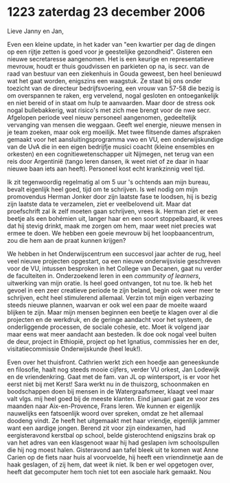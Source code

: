 # 1223 zaterdag 23 december 2006
Lieve Janny en Jan, 

Even een kleine update, in het kader van "een kwartier per dag de dingen op een rijtje zetten is goed voor je geestelijke gezondheid". Gisteren een nieuwe secretaresse aangenomen. Het is een keurige en representatieve mevrouw, houdt er thuis goudvissen en parkieten op na, is secr. van de raad van bestuur van een ziekenhuis in Gouda geweest, ben heel benieuwd wat het gaat worden, enigszins een waagstuk. Ze staat bij ons onder toezicht van de directeur bedrijfsvoering, een vrouw van 57-58 die bezig is om overspannen te raken, erg vervelend, nogal gesloten en ontoegankelijk en niet bereid of in staat om hulp te aanvaarden. Maar door de stress ook nogal bullebakkerig, wat risico's met zich mee brengt voor de nwe secr. Afgelopen periode veel nieuw personeel aangenomen, gedeeltelijk vervanging van mensen die weggaan. Geeft wel energie, nieuwe mensen in je team zoeken, maar ook erg moeilijk. Met twee flitsende dames afspraken gemaakt voor het aansluitingsprogramma vwo en VU, een onderwijskundige van de UvA die in een eigen bedrijfje musici coacht (kleine ensembles en orkesten) en een cognitiewetenschapper uit Nijmegen, net terug van een reis door Argentinië (tango leren dansen, ik weet niet of ze daar in haar nieuwe baan iets aan heeft). Personeel kost echt krankzinnig veel tijd. 

Ik zit tegenwoordig regelmatig al om 5 uur 's ochtends aan mijn bureau, bevalt eigenlijk heel goed, tijd om te schrijven. Is wel nodig om mijn promovendus Herman Jonker door zijn laatste fase te loodsen, hij is bezig zijn laatste data te verzamelen, ziet er veelbelovend uit. Maar dat proefschrift zal ik zelf moeten gaan schrijven, vrees ik. Herman ziet er een beetje als een bohémien uit, langer haar en een soort stoppelbaard, ik vrees dat hij stevig drinkt, maak me zorgen om hem, maar weet niet precies wat ermee te doen. We hebben een goeie mevrouw bij het loopbaancentrum, zou die hem aan de praat kunnen krijgen? 

We hebben in het Onderwijscentrum een succesvol jaar achter de rug, heel veel nieuwe projecten opgestart, oa een nieuwe onderwijsvisie geschreven voor de VU, intussen besproken in het College van Decanen, gaat nu verder de faculteiten in. Onderzoekend leren in een *community of learners*,  uitwerking van mijn oratie. Is heel goed ontvangen, tot nu toe. Ik heb het gevoel in een zeer creatieve periode te zijn beland, begin ook weer meer te schrijven, echt heel stimulerend allemaal. Verzin tot mijn eigen verbazing steeds nieuwe plannen, waarvan er ook wel een paar de moeite waard blijken te zijn. Maar mijn mensen beginnen een beetje te klagen over al die projecten en de werkdruk, en de geringe aandacht voor het systeem, de onderliggende processen, de sociale cohesie, etc. Moet ik volgend jaar maar eens wat meer aandacht aan besteden. Ik doe ook nogal veel buiten de deur, project in Ethiopië, project op het Ignatius, commissies her en der, visitatiecommissie Onderwijskunde (heel leuk!). 

Even over het thuisfront. Cathrien werkt zich een hoedje aan geneeskunde en filosofie, haalt nog steeds mooie cijfers, verder VU orkest, Jan Lodewijk en de vriendenkring. Gaat met de fam. van JL op wintersport, is er voor het eerst niet bij met Kerst! Sara werkt nu in de thuiszorg, schoonmaken en boodschappen doen bij mensen in de Watergraafsmeer, klaagt veel maar valt vlgs. mij heel goed bij de meeste klanten. Eind januari gaat ze voor zes maanden naar Aix-en-Provence, Frans leren. We kunnen er eigenlijk nauwelijks een fatsoenlijk woord over spreken, omdat ze het allemaal doodeng vindt. Ze heeft het uitgemaakt met haar vriendje, eigenlijk jammer want een aardige jongen. Berend zit voor zijn eindexamen, had eergisteravond kerstbal op school, belde gisterochtend enigszins brak op van het adres van een klasgenoot waar hij had geslapen ivm schoolspullen die hij nog moest halen. Gisteravond aan tafel bleek uit te komen wat Anne Carien op de fiets naar huis al voorvoelde, hij heeft een vriendinnetje aan de haak geslagen, of zij hem, dat weet ik niet. Ik ben er wel opgetogen over, heeft dat gecomputer hem toch niet tot een asociale hark gemaakt. Nou